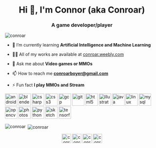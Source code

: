 <h1 align="center">Hi 👋, I'm Connor (aka Conroar)</h1>
<h3 align="center">A game developer/player</h3>

<p align="left"> <img src="https://komarev.com/ghpvc/?username=conroar" alt="conroar" /> </p>

- 🌱 I’m currently learning **Artificial Intelligence and Machine Learning**

- 👨‍💻 All of my works are available at [conroar.weebly.com](https://conroar.weebly.com/)

- 💬 Ask me about **Video games or MMOs**

- 📫 How to reach me **conroarboyer@gmail.com**

- ⚡ Fun fact **I play MMOs and Stream**

<p align="left"><img src="https://devicons.github.io/devicon/devicon.git/icons/android/android-original-wordmark.svg" alt="android" width="40" height="40"/> <img src="https://download.blender.org/branding/community/blender_community_badge_white.svg" alt="blender" width="40" height="40"/> <img src="https://devicons.github.io/devicon/devicon.git/icons/csharp/csharp-original.svg" alt="csharp" width="40" height="40"/> <img src="https://devicons.github.io/devicon/devicon.git/icons/css3/css3-original-wordmark.svg" alt="css3" width="40" height="40"/> <img src="https://www.vectorlogo.zone/logos/google_cloud/google_cloud-icon.svg" alt="gcp" width="40" height="40"/> <img src="https://www.vectorlogo.zone/logos/git-scm/git-scm-icon.svg" alt="git" width="40" height="40"/> <img src="https://devicons.github.io/devicon/devicon.git/icons/html5/html5-original-wordmark.svg" alt="html5" width="40" height="40"/> <img src="https://www.vectorlogo.zone/logos/adobe_illustrator/adobe_illustrator-icon.svg" alt="illustrator" width="40" height="40"/> <img src="https://devicons.github.io/devicon/devicon.git/icons/java/java-original-wordmark.svg" alt="java" width="40" height="40"/> <img src="https://devicons.github.io/devicon/devicon.git/icons/linux/linux-original.svg" alt="linux" width="40" height="40"/> <img src="https://devicons.github.io/devicon/devicon.git/icons/mysql/mysql-original-wordmark.svg" alt="mysql" width="40" height="40"/> <img src="https://www.vectorlogo.zone/logos/opencv/opencv-icon.svg" alt="opencv" width="40" height="40"/> <img src="https://devicons.github.io/devicon/devicon.git/icons/photoshop/photoshop-plain.svg" alt="photoshop" width="40" height="40"/> <img src="https://devicons.github.io/devicon/devicon.git/icons/python/python-original.svg" alt="python" width="40" height="40"/> <img src="https://www.vectorlogo.zone/logos/sketchapp/sketchapp-icon.svg" alt="sketch" width="40" height="40"/> <img src="https://www.vectorlogo.zone/logos/tensorflow/tensorflow-icon.svg" alt="tensorflow" width="40" height="40"/></p>

<p><img align="left" src="https://github-readme-stats.vercel.app/api/top-langs/?username=conroar&layout=compact&hide=html" alt="conroar" /></p>

<p>&nbsp;<img align="center" src="https://github-readme-stats.vercel.app/api?username=conroar&show_icons=true" alt="conroar" /></p>

<p align="center">
<a href="https://twitter.com/conroar_boyer" target="blank"><img align="center" src="https://cdn.jsdelivr.net/npm/simple-icons@3.0.1/icons/twitter.svg" alt="conroar_boyer" height="30" width="30" /></a>
<a href="https://linkedin.com/in/connor-boyer-a74799184" target="blank"><img align="center" src="https://cdn.jsdelivr.net/npm/simple-icons@3.0.1/icons/linkedin.svg" alt="conroar" height="30" width="30" /></a>
<a href="https://instagram.com/conroarb" target="blank"><img align="center" src="https://cdn.jsdelivr.net/npm/simple-icons@3.0.1/icons/instagram.svg" alt="conroarb" height="30" width="30" /></a>
<a href="https://www.youtube.com/c/conroar" target="blank"><img align="center" src="https://cdn.jsdelivr.net/npm/simple-icons@3.0.1/icons/youtube.svg" alt="conroar" height="30" width="30" /></a>
</p>
